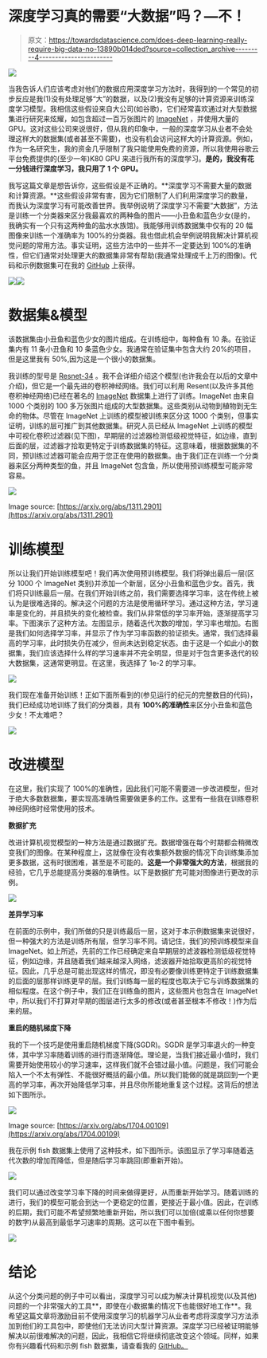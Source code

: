 # 深度学习真的需要“大数据”吗？—不！

> 原文：<https://towardsdatascience.com/does-deep-learning-really-require-big-data-no-13890b014ded?source=collection_archive---------4----------------------->

![](img/9a26b44716934623c71f5619ff1d2472.png)

当我告诉人们应该考虑对他们的数据应用深度学习方法时，我得到的一个常见的初步反应是我(1)没有处理足够“大”的数据，以及(2)我没有足够的计算资源来训练深度学习模型。我相信这些假设来自大公司(如谷歌)，它们经常喜欢通过对大型数据集进行研究来炫耀，如包含超过一百万张图片的 [ImageNet](http://www.image-net.org/) ，并使用大量的 GPU。这对这些公司来说很好，但从我的印象中，一般的深度学习从业者不会处理这样大的数据集(或者甚至不需要)，也没有机会访问这样大的计算资源。例如，作为一名研究生，我的资金几乎限制了我只能使用免费的资源，所以我使用谷歌云平台免费提供的(至少一年)K80 GPU 来进行我所有的深度学习。**是的，我没有花一分钱进行深度学习，我只用了 1 个 GPU。**

我写这篇文章是想告诉你，这些假设是不正确的。**深度学习不需要大量的数据和计算资源。**这些假设非常有害，因为它们限制了人们利用深度学习的数量，而我认为深度学习有可能改善世界。我举例说明了深度学习不需要“大数据”，方法是训练一个分类器来区分我最喜欢的两种鱼的图片——小丑鱼和蓝色少女(是的，我确实有一个只有这两种鱼的盐水水族馆)。我能够用训练数据集中仅有的 20 幅图像来训练一个准确率为 100%的分类器。我也借此机会举例说明我解决计算机视觉问题的常用方法。事实证明，这些方法中的一些并不一定要达到 100%的准确性，但它们通常对处理更大的数据集非常有帮助(我通常处理成千上万的图像)。代码和示例数据集可在我的 [GitHub](https://github.com/zachmonge) 上获得。

![](img/043eea9728e61d42c63d4972f7c68715.png)![](img/f7a4596a43c9a51254117935d561efbb.png)

# **数据集&模型**

该数据集由小丑鱼和蓝色少女的图片组成。在训练组中，每种鱼有 10 条。在验证集内有 11 条小丑鱼和 10 条蓝色少女。我通常在验证集中包含大约 20%的项目，但是这里我有 50%,因为这是一个很小的数据集。

我训练的型号是 [Resnet-34](https://arxiv.org/abs/1512.03385) 。我不会详细介绍这个模型(也许我会在以后的文章中介绍)，但它是一个最先进的卷积神经网络。我们可以利用 Resent(以及许多其他卷积神经网络)已经在著名的 [ImageNet](http://www.image-net.org/) 数据集上进行了训练。ImageNet 由来自 1000 个类别的 100 多万张图片组成的大型数据集。这些类别从动物到植物到无生命的物体。尽管在 ImageNet 上训练的模型被训练来区分这 1000 个类别，但事实证明，训练的层可推广到其他数据集。研究人员已经从 ImageNet 上训练的模型中可视化卷积过滤器(见下图)，早期层的过滤器检测低级视觉特征，如边缘，直到后面的层，过滤器才拾取更特定于训练数据集的特征。这意味着，根据数据集的不同，预训练过滤器可能会应用于您正在使用的数据集。由于我们正在训练一个分类器来区分两种类型的鱼，并且 ImageNet 包含鱼，所以使用预训练模型可能非常容易。

![](img/ef7212db79c2675850cc5df578335d2a.png)

Image source: [https://arxiv.org/abs/1311.2901](https://arxiv.org/abs/1311.2901)

# 训练模型

所以让我们开始训练模型吧！我们再次使用预训练模型。我们将弹出最后一层(区分 1000 个 ImageNet 类别)并添加一个新层，区分小丑鱼和蓝色少女。首先，我们将只训练最后一层。在我们开始训练之前，我们需要选择学习率，这在传统上被认为是很难选择的。解决这个问题的方法是使用循环学习。通过这种方法，学习速率是变化的，并且损失的变化被检查。我们从非常低的学习率开始，逐渐提高学习率。下图演示了这种方法。左图显示，随着迭代次数的增加，学习率也增加。右图是我们如何选择学习率，并显示了作为学习率函数的验证损失。通常，我们选择最高的学习率，此时损失仍在减少，但尚未达到稳定状态。由于这是一个如此小的数据集，我们应该选择什么样的学习速率并不完全明显，但是对于包含更多迭代的较大数据集，这通常更明显。在这里，我选择了 1e-2 的学习率。

![](img/5f210f3925a741e7e362940213c5ae1d.png)

我们现在准备开始训练！正如下面所看到的(参见运行的纪元的完整数目的代码)，我们已经成功地训练了我们的分类器，具有 **100%的准确性**来区分小丑鱼和蓝色少女！不太难吧？

![](img/2cae50d85f09f30e16f9073a37ba09ae.png)

# 改进模型

在这里，我们实现了 100%的准确性，因此我们可能不需要进一步改进模型，但对于绝大多数数据集，要实现高准确性需要做更多的工作。这里有一些我在训练卷积神经网络时经常使用的技术。

**数据扩充**

改进计算机视觉模型的一种方法是通过数据扩充。数据增强在每个时期都会稍微改变我们的图像。在某种程度上，这就像在没有收集额外数据的情况下向训练集添加更多数据，这有时很困难，甚至是不可能的。**这是一个非常强大的方法**，根据我的经验，它几乎总能提高分类器的准确性。以下是数据扩充可能对图像进行更改的示例。

![](img/e057ec71102780fd8133c79b9e0c46a8.png)

**差异学习率**

在前面的示例中，我们所做的只是训练最后一层，这对于本示例数据集来说很好，但一种强大的方法是训练所有层，但学习率不同。请记住，我们的预训练模型来自 ImageNet。如上所述，先前的工作已经确定来自早期层的滤波器检测低级视觉特征，例如边缘，并且随着我们越来越深入网络，滤波器开始拾取更高阶的视觉特征。因此，几乎总是可能出现这样的情况，即没有必要像训练更特定于训练数据集的后面的层那样训练更早的层。我们训练每一层的程度也取决于它与训练数据集的相似程度。在这个例子中，我们正在训练鱼的图片，这些图片也包含在 ImageNet 中，所以我们不打算对早期的图层进行太多的修改(或者甚至根本不修改！)作为后来的层。

**重启的随机梯度下降**

我的下一个技巧是使用重启随机梯度下降(SGDR)。SGDR 是学习率退火的一种变体，其中学习率随着训练的进行而逐渐降低。理论是，当我们接近最小值时，我们需要开始使用较小的学习速率，这样我们就不会错过最小值。问题是，我们可能会陷入一个不太有弹性、不能很好概括的最小值。所以我们能做的就是跳回到一个更高的学习率，再次开始降低学习率，并且尽你所能地重复这个过程。这背后的想法如下图所示。

![](img/663ac51f876b67fdee828a2db5a1aaf7.png)

Image source: [https://arxiv.org/abs/1704.00109](https://arxiv.org/abs/1704.00109)

我在示例 fish 数据集上使用了这种技术，如下图所示。该图显示了学习率随着迭代次数的增加而降低，但是随后学习率跳回(即重新开始)。

![](img/fca38ef012845694dad11576c6cefcb2.png)

我们可以通过改变学习率下降的时间来做得更好，从而重新开始学习。随着训练的进行，我们的模型可能会到达一个更稳定的位置，更接近于最小值。因此，在训练的后期，我们可能不希望频繁地重新开始，所以我们可以加倍(或乘以任何你想要的数字)从最高到最低学习速率的周期。这可以在下图中看到。

![](img/b9b6cac193154aab58b7014c8c2215da.png)

# 结论

从这个分类问题的例子中可以看出，深度学习可以成为解决计算机视觉(以及其他)问题的一个非常强大的工具**，即使在小数据集的情况下也能很好地工作**。我希望这篇文章将激励目前不使用深度学习的机器学习从业者考虑将深度学习方法添加到他们的工具包中，即使他们无法访问大型计算资源。深度学习已经被证明能够解决以前很难解决的问题，因此，我相信它将继续彻底改变这个领域。同样，如果你有兴趣看代码和示例 fish 数据集，请查看我的 [GitHub。](https://github.com/zachmonge)